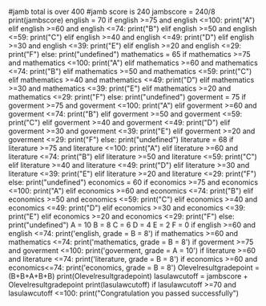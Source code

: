 
#jamb total is over 400
#jamb score is 240
jambscore = 240/8
print(jambscore)
english = 70
if english >=75 and english <=100:
  print("A")
elif english >=60 and english <=74:
  print("B")
elif english >=50 and english <=59:
  print("C")
elif english >=40 and english <=49:
  print("D")
elif english >=30 and english <=39:
  print("E")
elif english >=20 and english <=29:
  print("F")
else:
  print("undefined")
mathematics = 65
if mathematics >=75 and mathematics <=100:
  print("A")
elif mathematics >=60 and mathematics <=74:
  print("B")
elif mathematics >=50 and mathematics <=59:
  print("C")
elif mathematics >=40 and mathematics <=49:
  print("D")
elif mathematics >=30 and mathematics <=39:
  print("E")
elif mathematics >=20 and mathematics <=29:
  print("F")
else:
  print("undefined")
goverment = 75
if goverment >=75 and goverment <=100:
  print("A")
elif goverment >=60 and goverment <=74:
  print("B")
elif goverment >=50 and goverment <=59:
  print("C")
elif goverment >=40 and goverment <=49:
  print("D")
elif goverment >=30 and goverment <=39:
  print("E")
elif goverment >=20 and goverment <=29:
  print("F")
else:
  print("undefined")
literature = 68
if literature >=75 and literature <=100:
  print("A")
elif literature >=60 and literature <=74:
  print("B")
elif literature >=50 and literature <=59:
  print("C")
elif literature >=40 and literature <=49:
  print("D")
elif literature >=30 and literature <=39:
  print("E")
elif literature >=20 and literature <=29:
  print("F")
else:
  print("undefined")
economics = 60
if economics >=75 and economics <=100:
  print("A")
elif economics >=60 and economics <=74:
  print("B")
elif economics >=50 and economics <=59:
  print("C")
elif economics >=40 and economics <=49:
  print("D")
elif economics >=30 and economics <=39:
  print("E")
elif economics >=20 and economics <=29:
  print("F")
else:
  print("undefined")
A = 10
B = 8
C = 6
D = 4
E = 2
F = 0
if english >=60 and english <=74:
	print('english, grade = B = 8')
if mathematics >=60 and mathematics <=74:
	print('mathematics, grade = B = 8')
if goverment >=75 and goverment <=100:
	print('goverment, grade = A = 10')
if literature >=60 and literature <=74:
	print('literature, grade = B = 8')
if economics >=60 and economics<=74:
	print('economics, grade = B = 8')
Olevelresultgradepoint = (B+B+A+B+B)
print(Olevelresultgradepoint)
lasulawcutoff = jambscore + Olevelresultgradepoint
print(lasulawcutoff)
if lasulawcutoff >=70 and lasulawcutoff <=100:
	print("Congratulation you passed successfully")

